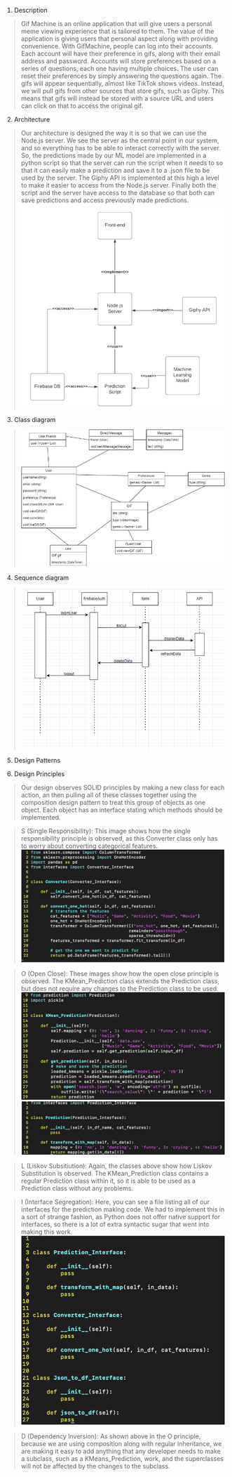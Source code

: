 1) Description
 > Gif Machine is an online application that will give users a personal meme viewing experience that is tailored to them. The value of the application is giving users that personal aspect along with providing convenience. With GifMachine, people can log into their accounts. Each account will have their preference in gifs, along with their email address and password. Accounts will store preferences based on a series of questions, each one having multiple choices. The user can reset their preferences by simply answering the questions again. The gifs will appear sequentially, almost like TikTok shows videos. Instead, we will pull gifs from other sources that store gifs, such as Giphy. This means that gifs will instead be stored with a source URL and users can click on that to access the original gif.

2) Architecture
 > Our architecture is designed the way it is so that we can use the Node.js server. We see the server as the central point in our system, and so everything has to be able to interact correctly with the server. So, the predictions made by our ML model are implemented in a python script so that the server can run the script when it needs to so that it can easily make a prediction and save it to a .json file to be used by the server. The Giphy API is implemented at this high a level to make it easier to access from the Node.js server. Finally both the script and the server have access to the database so that both can save predictions and access previously made predictions.
 > ![Alt text](images/arch.png)

3) Class diagram
> ![Alt text](CS386D5Class.drawio.png)

4) Sequence diagram
> ![Alt text](Screenshot%20(182).png)
5) Design Patterns

6) Design Principles
> Our design observes SOLID principles by making a new class for each action, an then pulling all of these classes together using the composition design pattern to treat this group of objects as one object. Each object has an interface stating which methods should be implemented. 

> S (Single Responsibility): This image shows how the single responsibility principle is observed, as this Converter class only has to worry about converting categorical features.
>  ![Alt text](images/converter.png)

> O (Open Close):  These images show how the open close principle is observed. The KMean_Prediction class extends the Prediction class, but does not require any changes to the Prediction class to be used.
> ![Alt text](images/subclass.png)
> ![Alt text](images/superclass.png)

> L (Liskov Subsitiution): Again, the classes above show how Liskov Substitution is observed. The KMean_Prediction class contains a regular Prediction class within it, so it is able to be used as a Prediction class without any problems.

> I (Interface Segregation): Here, you can see a file listing all of our interfaces for the prediction making code. We had to implement this in a sort of strange fashion, as Python does not offer native support for interfaces, so there is a lot of extra syntactic sugar that went into making this work.\
> ![Alt text](images/interfaces.png)

> D (Dependency Inversion): As shown above in the O principle, because we are using composition along with regular inheritance, we are making it easy to add anything that any developer needs to make a subclass, such as a KMeans_Prediction, work, and the superclasses will not be affected by the changes to the subclass.

